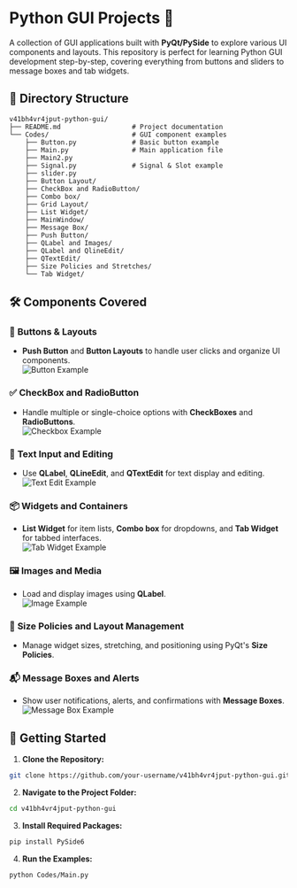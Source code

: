 # Python GUI Projects 🚀

A collection of GUI applications built with **PyQt/PySide** to explore various UI components and layouts. This repository is perfect for learning Python GUI development step-by-step, covering everything from buttons and sliders to message boxes and tab widgets.

## 📂 **Directory Structure**
```
v41bh4vr4jput-python-gui/
├── README.md                  # Project documentation
└── Codes/                     # GUI component examples
    ├── Button.py              # Basic button example
    ├── Main.py                # Main application file
    ├── Main2.py              
    ├── Signal.py              # Signal & Slot example
    ├── slider.py             
    ├── Button Layout/        
    ├── CheckBox and RadioButton/
    ├── Combo box/            
    ├── Grid Layout/          
    ├── List Widget/          
    ├── MainWindow/           
    ├── Message Box/          
    ├── Push Button/          
    ├── QLabel and Images/    
    ├── QLabel and QlineEdit/
    ├── QTextEdit/            
    ├── Size Policies and Stretches/
    └── Tab Widget/
```

## 🛠️ **Components Covered**

### 🔘 **Buttons & Layouts**
- **Push Button** and **Button Layouts** to handle user clicks and organize UI components.  
  ![Button Example](Images/button_example.png)

### ✅ **CheckBox and RadioButton**
- Handle multiple or single-choice options with **CheckBoxes** and **RadioButtons**.  
  ![Checkbox Example](Images/checkbox_example.png)

### 📝 **Text Input and Editing**
- Use **QLabel**, **QLineEdit**, and **QTextEdit** for text display and editing.  
  ![Text Edit Example](Images/text_edit_example.png)

### 📦 **Widgets and Containers**
- **List Widget** for item lists, **Combo box** for dropdowns, and **Tab Widget** for tabbed interfaces.  
  ![Tab Widget Example](Images/tab_widget_example.png)

### 🖼️ **Images and Media**
- Load and display images using **QLabel**.  
  ![Image Example](Images/image_display.png)

### 📏 **Size Policies and Layout Management**
- Manage widget sizes, stretching, and positioning using PyQt's **Size Policies**.

### 📬 **Message Boxes and Alerts**
- Show user notifications, alerts, and confirmations with **Message Boxes**.  
  ![Message Box Example](Images/message_box_example.png)

## 🚀 **Getting Started**

1. **Clone the Repository:**
```bash
git clone https://github.com/your-username/v41bh4vr4jput-python-gui.git
```

2. **Navigate to the Project Folder:**
```bash
cd v41bh4vr4jput-python-gui
```

3. **Install Required Packages:**
```bash
pip install PySide6
```

4. **Run the Examples:**
```bash
python Codes/Main.py
```




